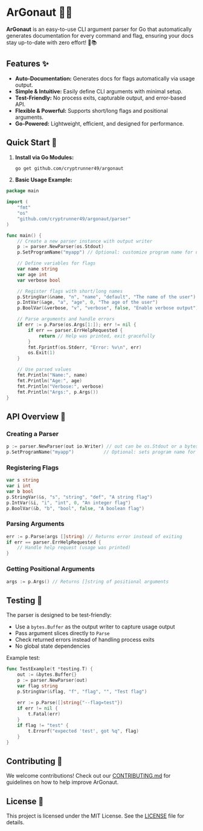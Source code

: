 # ArGonaut 🏹🚀  

**ArGonaut** is an easy-to-use CLI argument parser for Go that automatically generates documentation for every command and flag, ensuring your docs stay up-to-date with zero effort! 🚀📚

## Features ✨

- **Auto-Documentation:** Generates docs for flags automatically via usage output.
- **Simple & Intuitive:** Easily define CLI arguments with minimal setup.
- **Test-Friendly:** No process exits, capturable output, and error-based API.
- **Flexible & Powerful:** Supports short/long flags and positional arguments.
- **Go-Powered:** Lightweight, efficient, and designed for performance.

## Quick Start 🚀

1. **Install via Go Modules:**

   ```bash
   go get github.com/cryptrunner49/argonaut
   ```

2. **Basic Usage Example:**

```go
package main

import (
    "fmt"
    "os"
    "github.com/cryptrunner49/argonaut/parser"
)

func main() {
    // Create a new parser instance with output writer
    p := parser.NewParser(os.Stdout)
    p.SetProgramName("myapp") // Optional: customize program name for usage

    // Define variables for flags
    var name string
    var age int
    var verbose bool

    // Register flags with short/long names
    p.StringVar(&name, "n", "name", "default", "The name of the user")
    p.IntVar(&age, "a", "age", 0, "The age of the user")
    p.BoolVar(&verbose, "v", "verbose", false, "Enable verbose output")

    // Parse arguments and handle errors
    if err := p.Parse(os.Args[1:]); err != nil {
        if err == parser.ErrHelpRequested {
            return // Help was printed, exit gracefully
        }
        fmt.Fprintf(os.Stderr, "Error: %v\n", err)
        os.Exit(1)
    }

    // Use parsed values
    fmt.Println("Name:", name)
    fmt.Println("Age:", age)
    fmt.Println("Verbose:", verbose)
    fmt.Println("Args:", p.Args())
}
```

## API Overview 📖

### Creating a Parser

```go
p := parser.NewParser(out io.Writer) // out can be os.Stdout or a bytes.Buffer for testing
p.SetProgramName("myapp")           // Optional: sets program name for usage
```

### Registering Flags

```go
var s string
var i int
var b bool
p.StringVar(&s, "s", "string", "def", "A string flag")
p.IntVar(&i, "i", "int", 0, "An integer flag")
p.BoolVar(&b, "b", "bool", false, "A boolean flag")
```

### Parsing Arguments

```go
err := p.Parse(args []string) // Returns error instead of exiting
if err == parser.ErrHelpRequested {
    // Handle help request (usage was printed)
}
```

### Getting Positional Arguments

```go
args := p.Args() // Returns []string of positional arguments
```

## Testing 🧪

The parser is designed to be test-friendly:

- Use a `bytes.Buffer` as the output writer to capture usage output
- Pass argument slices directly to `Parse`
- Check returned errors instead of handling process exits
- No global state dependencies

Example test:

```go
func TestExample(t *testing.T) {
    out := &bytes.Buffer{}
    p := parser.NewParser(out)
    var flag string
    p.StringVar(&flag, "f", "flag", "", "Test flag")
    
    err := p.Parse([]string{"--flag=test"})
    if err != nil {
        t.Fatal(err)
    }
    if flag != "test" {
        t.Errorf("expected 'test', got %q", flag)
    }
}
```

## Contributing 🤝

We welcome contributions! Check out our [CONTRIBUTING.md](CONTRIBUTING.md) for guidelines on how to help improve ArGonaut.

## License 📜

This project is licensed under the MIT License. See the [LICENSE](LICENSE) file for details.
